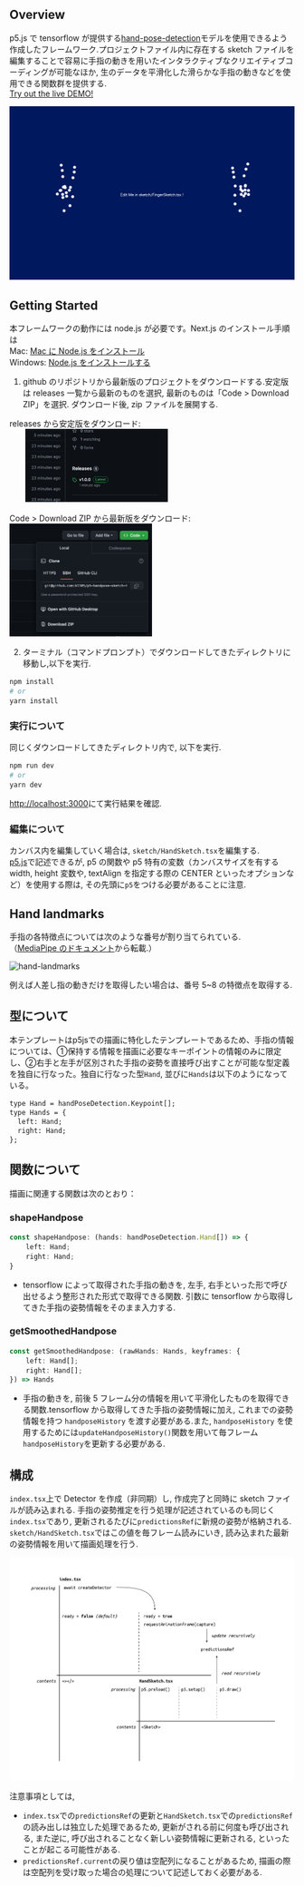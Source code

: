 ## Overview

p5.js で tensorflow が提供する[hand-pose-detection](https://blog.tensorflow.org/2021/11/3D-handpose.html)モデルを使用できるよう作成したフレームワーク.プロジェクトファイル内に存在する sketch ファイルを編集することで容易に手指の動きを用いたインタラクティブなクリエイティブコーディングが可能なほか, 生のデータを平滑化した滑らかな手指の動きなどを使用できる関数群を提供する. <br/>
[Try out the live DEMO!](https://p5-handpose-sketch-template.vercel.app/)

![keyshot](img/keyshot.png)

## Getting Started

本フレームワークの動作には node.js が必要です。Next.js のインストール手順は <br/>
Mac: [Mac に Node.js をインストール](https://qiita.com/kyosuke5_20/items/c5f68fc9d89b84c0df09)　<br/>
Windows: [Node.js をインストールする](https://qiita.com/sefoo0104/items/0653c935ea4a4db9dc2b)

1. github のリポジトリから最新版のプロジェクトをダウンロードする.安定版は releases 一覧から最新のものを選択, 最新のものは「Code > Download ZIP」を選択. ダウンロード後, zip ファイルを展開する.

releases から安定版をダウンロード:<br/>
　　<img src="img/release.png" width="50%">

Code > Download ZIP から最新版をダウンロード:<br/>
<img src="img/download-zip.png" width="50%">

2. ターミナル（コマンドプロンプト）でダウンロードしてきたディレクトリに移動し,以下を実行.

```bash
npm install
# or
yarn install
```

### 実行について

同じくダウンロードしてきたディレクトリ内で, 以下を実行.

```bash
npm run dev
# or
yarn dev
```

[http://localhost:3000](http://localhost:3000)にて実行結果を確認.

### 編集について

カンバス内を編集していく場合は, `sketch/HandSketch.tsx`を編集する.<br/>
[p5.js](https://p5js.org/)で記述できるが, p5 の関数や p5 特有の変数（カンバスサイズを有する width, height 変数や, textAlign を指定する際の CENTER といったオプションなど）を使用する際は, その先頭に`p5`をつける必要があることに注意.

## Hand landmarks

手指の各特徴点については次のような番号が割り当てられている. <br/>
（[MediaPipe のドキュメント](https://developers.google.com/mediapipe/solutions/vision/hand_landmarker)から転載.）

![hand-landmarks](https://developers.google.com/static/mediapipe/images/solutions/hand-landmarks.png)

例えば人差し指の動きだけを取得したい場合は、番号 5~8 の特徴点を取得する.

## 型について
本テンプレートはp5jsでの描画に特化したテンプレートであるため、手指の情報については、①保持する情報を描画に必要なキーポイントの情報のみに限定し、②右手と左手が区別された手指の姿勢を直接呼び出すことが可能な型定義を独自に行なった。独自に行なった型`Hand`, 並びに`Hands`は以下のようになっている。
```tsx
type Hand = handPoseDetection.Keypoint[];
type Hands = {
  left: Hand;
  right: Hand;
};
```

## 関数について

描画に関連する関数は次のとおり：

### shapeHandpose

```typescript
const shapeHandpose: (hands: handPoseDetection.Hand[]) => {
    left: Hand;
    right: Hand;
}
```

- tensorflow によって取得された手指の動きを, 左手, 右手といった形で呼び出せるよう整形された形式で取得できる関数. 引数に tensorflow から取得してきた手指の姿勢情報をそのまま入力する.

### getSmoothedHandpose

```typescript
const getSmoothedHandpose: (rawHands: Hands, keyframes: {
    left: Hand[];
    right: Hand[];
}) => Hands
```

- 手指の動きを, 前後 5 フレーム分の情報を用いて平滑化したものを取得できる関数.tensorflow から取得してきた手指の姿勢情報に加え, これまでの姿勢情報を持つ `handposeHistory` を渡す必要がある.また, `handposeHistory` を使用するためには`updateHandposeHistory()`関数を用いて毎フレーム`handposeHistory`を更新する必要がある.

## 構成

`index.tsx`上で Detector を作成（非同期）し, 作成完了と同時に sketch ファイルが読み込まれる. 手指の姿勢推定を行う処理が記述されているのも同じく`index.tsx`であり, 更新されるたびに`predictionsRef`に新規の姿勢が格納される. `sketch/HandSketch.tsx`ではこの値を毎フレーム読みにいき, 読み込まれた最新の姿勢情報を用いて描画処理を行う.

![timeline-diagram](img/timeline-diagram.png)

注意事項としては,

- `index.tsx`での`predictionsRef`の更新と`HandSketch.tsx`での`predictionsRef`の読み出しは独立した処理であるため, 更新がされる前に何度も呼び出される, また逆に, 呼び出されることなく新しい姿勢情報に更新される, といったことが起こる可能性がある.
- `predictionsRef.current`の戻り値は空配列になることがあるため, 描画の際は空配列を受け取った場合の処理について記述しておく必要がある.
